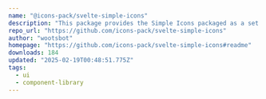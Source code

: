 ```yaml
---
name: "@icons-pack/svelte-simple-icons"
description: "This package provides the Simple Icons packaged as a set of Svelte components."
repo_url: "https://github.com/icons-pack/svelte-simple-icons"
author: "wootsbot"
homepage: "https://github.com/icons-pack/svelte-simple-icons#readme"
downloads: 184
updated: "2025-02-19T00:48:51.775Z"
tags: 
  - ui
  - component-library
---
```

